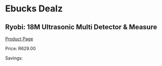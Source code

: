 
# Ebucks Dealz
## Ryobi: 18M Ultrasonic Multi Detector & Measure
[Product Page](https://www.ebucks.com/web/shop/productSelected.do?prodId=315096962&catId=370101825)

Price: R629.00

Savings: 


	